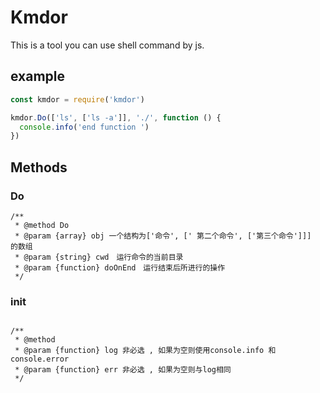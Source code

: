 # Kmdor

This is a tool you can use shell command by js.


## example

``` javascript
const kmdor = require('kmdor')

kmdor.Do(['ls', ['ls -a']], './', function () {
  console.info('end function ')
})
```

## Methods

### Do

```
/**
 * @method Do
 * @param {array} obj 一个结构为['命令', [' 第二个命令', ['第三个命令']]]　的数组
 * @param {string} cwd　运行命令的当前目录
 * @param {function} doOnEnd　运行结束后所进行的操作
 */
```

### init

```

/**
 * @method
 * @param {function} log 非必选 , 如果为空则使用console.info 和 console.error
 * @param {function} err 非必选 , 如果为空则与log相同
 */
```
